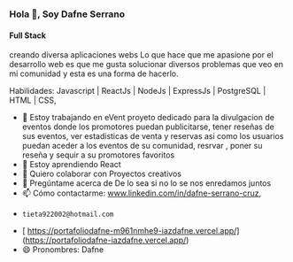 
### Hola 👋, Soy Dafne Serrano
#### Full Stack


creando diversa aplicaciones webs 
Lo que hace que me apasione por el desarrollo web es que me gusta solucionar diversos problemas que veo en mi comunidad y esta es una forma de hacerlo.

Habilidades:  Javascript | ReactJs | NodeJs | ExpressJs | PostgreSQL | HTML | CSS,

- 🔭 Estoy trabajando en eVent proyeto dedicado para la divulgacion de eventos  donde los promotores puedan publicitarse, tener reseñas de sus eventos, ver estadisticas de venta  y reservas asi como los usuarios puedan aceder a los eventos de su comunidad, resrvar , poner su reseña y sequir a su promotores favoritos 
- 🌱 Estoy aprendiendo React 
- 👯 Quiero colaborar con Proyectos creativos  
- 💬 Pregúntame acerca de De lo sea si no lo se nos enredamos juntos  
- 📫 Cómo contactarme: www.linkedin.com/in/dafne-serrano-cruz, 
-     tieta922002@hotmail.com 
-   [  https://portafoliodafne-m961nmhe9-iazdafne.vercel.app/] (https://portafoliodafne-iazdafne.vercel.app/)
- 😄 Pronombres: Dafne 





